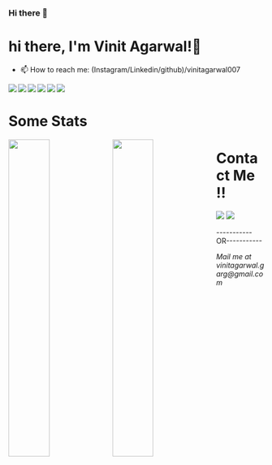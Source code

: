 ### Hi there 👋

<!--
**vinitagarwal007/vinitagarwal007** is a ✨ _special_ ✨ repository because its `README.md` (this file) appears on your GitHub profile.

Here are some ideas to get you started:

- 🔭 I’m currently working on ...
- 🌱 I’m currently learning ...
- 👯 I’m looking to collaborate on ...
- 🤔 I’m looking for help with ...
- 💬 Ask me about ...
- 😄 Pronouns: ...
- ⚡ Fun fact: ...
-->

# hi there, I'm Vinit Agarwal!👋

- 📫 How to reach me: (Instagram/Linkedin/github)/vinitagarwal007

<img align="left" src="https://img.shields.io/badge/Android%20Studio-3DDC84.svg?style=for-the-badge&logo=android-studio&logoColor=white">

<img align="left" src="https://img.shields.io/badge/LeetCode-000000?style=for-the-badge&logo=LeetCode&logoColor=#d16c06"/>

<img align="left" src="https://img.shields.io/badge/mysql-%2300f.svg?style=for-the-badge&logo=mysql&logoColor=white"/>

<img align="left" src="https://img.shields.io/badge/sqlite-%2307405e.svg?style=for-the-badge&logo=sqlite&logoColor=white"/>

<img align="left" src="https://img.shields.io/badge/c-%2300599C.svg?style=for-the-badge&logo=c&logoColor=white"/>

<img align="left" src="https://img.shields.io/badge/c++-%2300599C.svg?style=for-the-badge&logo=c%2B%2B&logoColor=white"/>
<br>
<h1> Some Stats </h1>
<!-- <img align="left" width="47%" src="https://github-readme-stats.vercel.app/api?username=vinitagarwal007&show_icons=true&theme=radical&bg_color=2f2736&text_color=ffffff&title_color=df4ee1&border_color=2f2837"/> -->
<img align="left" width="40%" src="https://github-readme-stats.vercel.app/api/top-langs/?username=vinitagarwal007&layout=compact&bg_color=2f2736&text_color=ffffff&title_color=df4ee1&border_color=2f2837"/>

<img align="left" width="40%" src="https://leetcode.card.workers.dev/vinitagarwal007/?theme=dark&font=baloo&extension=null"/>

<h1>Contact Me !!</h1>
<a href ="https://www.instagram.com/vinit_agarwal007/" target = "_blank"><img src="https://img.shields.io/badge/Instagram-%23E4405F.svg?style=for-the-badge&logo=Instagram&logoColor=white"></a>
<a href ="https://www.linkedin.com/in/vinit-agarwal007/" target = "_blank"><img src="https://img.shields.io/badge/linkedin-%230077B5.svg?style=for-the-badge&logo=linkedin&logoColor=white"></a>
<p>-----------OR-----------</p>
<address>Mail me at vinitagarwal.garg@gmail.com</address>
